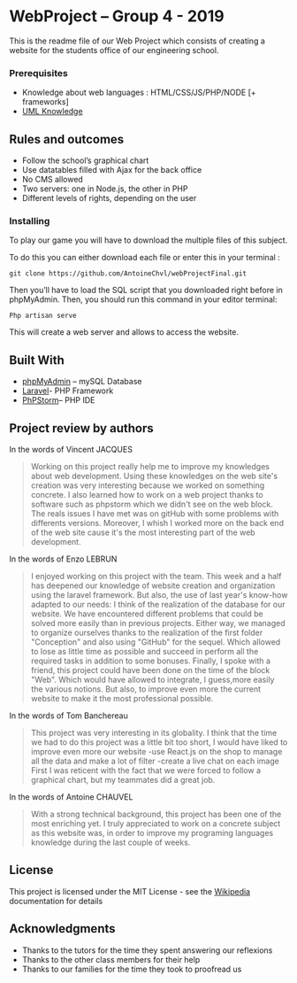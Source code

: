 # WebProject – Group 4 - 2019

This is the readme file of our Web Project which consists of creating a website for the students office of our engineering school.

### Prerequisites

-	Knowledge about web languages : HTML/CSS/JS/PHP/NODE [+ frameworks]
-	[UML Knowledge](https://en.wikipedia.org/wiki/Unified_Modeling_Language) 

## Rules and outcomes

- Follow the school’s graphical chart
- Use datatables filled with Ajax for the back office
- No CMS allowed
- Two servers: one in Node.js, the other in PHP
- Different levels of rights, depending on the user

### Installing

To play our game you will have to download the multiple files of this subject.

To do this you can either download each file or enter this in your terminal :

```
git clone https://github.com/AntoineChvl/webProjectFinal.git
```

Then you’ll have to load the SQL script that you downloaded right before in phpMyAdmin. Then, you should run this command in your editor terminal:
```
Php artisan serve
```
This will create a web server and allows to access the website.

## Built With

* [phpMyAdmin](https://www.phpmyadmin.net/) – mySQL Database
* [Laravel](https://laravel.com/)- PHP Framework
* [PhPStorm]( https://www.jetbrains.com/)– PHP IDE

## Project review by authors


In the words of Vincent JACQUES
> Working on this project really help me to improve my knowledges about web development. Using these knowledges on the web site's creation was very interesting because we worked on something concrete.
I also learned how to work on a web project thanks to software such as phpstorm which we didn't see on the web block.
The reals issues I have met was on gitHub with some problems with differents versions.
Moreover, I whish I worked more on the back end of the web site cause it's the most interesting part of the web development.

In the words of Enzo LEBRUN
>  I enjoyed working on this project with the team. This week and a half has deepened our knowledge of website creation and organization using the laravel framework. But also, the use of last year's know-how adapted to our needs: I think of the realization of the database for our website.
We have encountered different problems that could be solved more easily than in previous projects.
Either way, we managed to organize ourselves thanks to the realization of the first folder "Conception" and also using "GitHub" for the sequel. Which allowed to lose as little time as possible and succeed in perform all the required tasks in addition to some bonuses.
Finally, I spoke with a friend, this project could have been done on the time of the block "Web". Which would have allowed to integrate, I guess,more easily the various notions. But also, to improve even more the current website to make it the most professional possible.

In the words of Tom Banchereau
> This project was very interesting in its globality.
I think that the time we had to do this project was a little bit too short,
I would have liked to improve even more our website
-use React.js on the shop to manage all the data and make a lot of filter
-create a live chat on each image 
First I was reticent with the fact that we were forced to follow a graphical chart, but my teammates did a great job.

In the words of Antoine CHAUVEL
> With a strong technical background, this project has been one of the most enriching yet. I truly appreciated to work on a concrete subject as this website was, in order to improve my programing languages knowledge during the last couple of weeks.


## License

This project is licensed under the MIT License - see the [Wikipedia]( https://en.wikipedia.org/wiki/MIT_License) documentation for details

## Acknowledgments

* Thanks to the tutors for the time they spent answering our reflexions
* Thanks to the other class members for their help
* Thanks to our families for the time they took to proofread us
